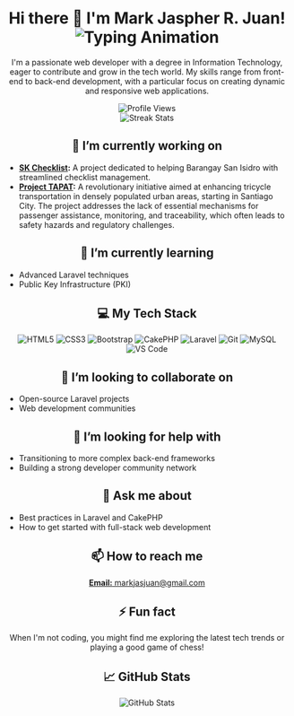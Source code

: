 <h1 align="center">
  Hi there 👋 I'm Mark Jaspher R. Juan!
  <br>
  <img src="https://readme-typing-svg.herokuapp.com/?lines=Web+Developer;Always+Growing&center=true&size=30" alt="Typing Animation"/>
</h1>

<p align="center">
  I'm a passionate web developer with a degree in Information Technology, eager to contribute and grow in the tech world. My skills range from front-end to back-end development, with a particular focus on creating dynamic and responsive web applications.
</p>

<p align="center">
  <img src="https://komarev.com/ghpvc/?username=jaspherxiii&label=Profile%20views&color=0e75b6&style=flat" alt="Profile Views" />
  <br>
  <img src="https://github-readme-streak-stats.herokuapp.com/?user=jaspherxiii&theme=dark&hide_border=true" alt="Streak Stats" />
</p>

<h2 align="center">🔭 I’m currently working on</h2>

<ul>
  <li>
    <strong><a href="https://stgo-sanisidro-skchecklist.com/">SK Checklist</a>:</strong> A project dedicated to helping Barangay San Isidro with streamlined checklist management.
  </li>
    <li>
    <strong><a href="https://project-tapat.online/">Project TAPAT</a>:</strong> A revolutionary initiative aimed at enhancing tricycle transportation in densely populated urban areas, starting in Santiago City. The project addresses the lack of essential mechanisms for passenger assistance, monitoring, and traceability, which often leads to safety hazards and regulatory challenges.
  </li>
</ul>

<h2 align="center">🌱 I’m currently learning</h2>

<ul>
  <li>Advanced Laravel techniques</li>
  <li>Public Key Infrastructure (PKI)</li>
</ul>

<h2 align="center">💻 My Tech Stack</h2>

<p align="center">
  <img src="https://img.shields.io/badge/HTML5-E34F26?style=for-the-badge&logo=html5&logoColor=white" alt="HTML5" />
  <img src="https://img.shields.io/badge/CSS3-1572B6?style=for-the-badge&logo=css3&logoColor=white" alt="CSS3" />
  <img src="https://img.shields.io/badge/Bootstrap-563D7C?style=for-the-badge&logo=bootstrap&logoColor=white" alt="Bootstrap" />
  <img src="https://img.shields.io/badge/CakePHP-D33C43?style=for-the-badge&logo=cakephp&logoColor=white" alt="CakePHP" />
  <img src="https://img.shields.io/badge/Laravel-FF2D20?style=for-the-badge&logo=laravel&logoColor=white" alt="Laravel" />
  <img src="https://img.shields.io/badge/Git-F05032?style=for-the-badge&logo=git&logoColor=white" alt="Git" />
  <img src="https://img.shields.io/badge/MySQL-4479A1?style=for-the-badge&logo=mysql&logoColor=white" alt="MySQL" />
  <img src="https://img.shields.io/badge/Visual_Studio_Code-0078D4?style=for-the-badge&logo=visual%20studio%20code&logoColor=white" alt="VS Code" />
</p>

<h2 align="center">👯 I’m looking to collaborate on</h2>

<ul>
  <li>Open-source Laravel projects</li>
  <li>Web development communities</li>
</ul>

<h2 align="center">🤔 I’m looking for help with</h2>

<ul>
  <li>Transitioning to more complex back-end frameworks</li>
  <li>Building a strong developer community network</li>
</ul>

<h2 align="center">💬 Ask me about</h2>

<ul>
  <li>Best practices in Laravel and CakePHP</li>
  <li>How to get started with full-stack web development</li>
</ul>

<h2 align="center">📫 How to reach me</h2>

<p align="center">
  <a href="mailto:markjasjuan@gmail.com"><strong>Email:</strong> markjasjuan@gmail.com</a><br>
</p>

<h2 align="center">⚡ Fun fact</h2>

<p align="center">When I'm not coding, you might find me exploring the latest tech trends or playing a good game of chess!</p>

<h2 align="center">📈 GitHub Stats</h2>

<p align="center">
  <img src="https://github-readme-stats.vercel.app/api?username=jaspherxiii&show_icons=true&theme=dark&hide_border=true" alt="GitHub Stats" />
</p>

